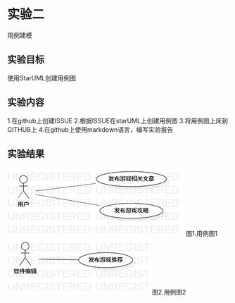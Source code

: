 # 实验二
用例建模
## 实验目标
使用StarUML创建用例图
## 实验内容
1.在github上创建ISSUE
2.根据ISSUE在starUML上创建用例图
3.将用例图上床到GITHUB上
4.在github上使用markdown语言，编写实验报告
## 实验结果
![用例图1](./lab2UseCaseDiagram1.jpg)  图1.用例图1  
  ![用例图2](./lab2UseCaseDiagram2.jpg)  图2.用例图2
